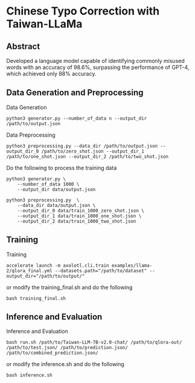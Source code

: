 # Chinese Typo Correction with Taiwan-LLaMa

## Abstract
Developed a language model capable of identifying commonly misused words with an accuracy of 98.6%, surpassing the performance of GPT-4, which achieved only 88% accuracy.

## Data Generation and Preprocessing
Data Generation
```
python3 generator.py --number_of_data n --output_dir /path/to/output.json
```
Data Preprocessing
```
python3 preprocessing.py --data_dir /path/to/output.json --output_dir_0 /path/to/zero_shot.json --output_dir_1 /path/to/one_shot.json --output_dir_2 /path/to/two_shot.json
```
Do the following to process the training data
```
python3 generator.py \
    --number_of_data 1000 \
    --output_dir data/output.json

python3 preprocessing.py  \
    --data_dir data/output.json \
    --output_dir_0 data/train_1000_zero_shot.json \
    --output_dir_1 data/train_1000_one_shot.json \
    --output_dir_2 data/train_1000_two_shot.json 
```

## Training
Training
```
accelerate launch -m axolotl.cli.train examples/llama-2/qlora_final.yml --datasets.path="/path/to/dataset" --output_dir="/path/to/output/"
```
or modify the training_final.sh and do the following
```
bash training_final.sh
```
## Inference and Evaluation
Inference and Evaluation
```
bash run.sh /path/to/Taiwan-LLM-7B-v2.0-chat/ /path/to/qlora-out/ /path/to/test.json/ /path/to/prediction.json/ /path/to/combined_prediction.json/ 
```
or modify the inference.sh and do the following
```
bash inference.sh
```
